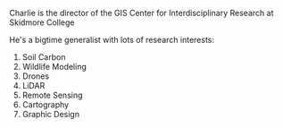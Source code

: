 Charlie is the director of the GIS Center for Interdisciplinary Research at Skidmore College

He's a bigtime generalist with lots of research interests:

1. Soil Carbon
2. Wildlife Modeling
3. Drones
4. LiDAR
5. Remote Sensing
6. Cartography
7. Graphic Design
